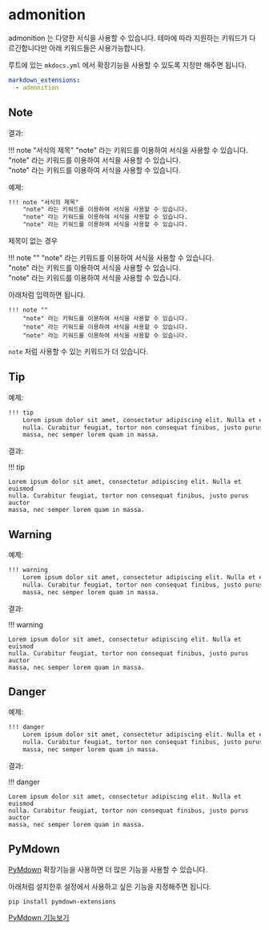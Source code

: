 # admonition

admonition 는 다양한 서식을 사용할 수 있습니다. 테마에 따라 지원하는 키워드가 다르긴합니다만 아래 키워드들은 사용가능합니다.

루트에 있는 `mkdocs.yml` 에서 확장기능을 사용할 수 있도록 지정만 해주면 됩니다.

```yml
markdown_extensions:
  - admonition
```





## Note

결과:

!!! note "서식의 제목"
    "note" 라는 키워드를 이용하여 서식을 사용할 수 있습니다.  
    "note" 라는 키워드를 이용하여 서식을 사용할 수 있습니다.  
    "note" 라는 키워드를 이용하여 서식을 사용할 수 있습니다.


예제:

```md
!!! note "서식의 제목"
    "note" 라는 키워드를 이용하여 서식을 사용할 수 있습니다.  
    "note" 라는 키워드를 이용하여 서식을 사용할 수 있습니다.  
    "note" 라는 키워드를 이용하여 서식을 사용할 수 있습니다.
```

제목이 없는 경우

!!! note ""
    "note" 라는 키워드를 이용하여 서식을 사용할 수 있습니다.  
    "note" 라는 키워드를 이용하여 서식을 사용할 수 있습니다.  
    "note" 라는 키워드를 이용하여 서식을 사용할 수 있습니다.

아래처럼 입력하면 됩니다.

```
!!! note ""
    "note" 라는 키워드를 이용하여 서식을 사용할 수 있습니다.  
    "note" 라는 키워드를 이용하여 서식을 사용할 수 있습니다.  
    "note" 라는 키워드를 이용하여 서식을 사용할 수 있습니다.
```

`note` 처럼 사용할 수 있는 키워드가 더 있습니다.


## Tip

예제:

```md
!!! tip
    Lorem ipsum dolor sit amet, consectetur adipiscing elit. Nulla et euismod
    nulla. Curabitur feugiat, tortor non consequat finibus, justo purus auctor
    massa, nec semper lorem quam in massa.
```

결과:

!!! tip

    Lorem ipsum dolor sit amet, consectetur adipiscing elit. Nulla et euismod
    nulla. Curabitur feugiat, tortor non consequat finibus, justo purus auctor
    massa, nec semper lorem quam in massa.



## Warning

예제:

```markdown
!!! warning
    Lorem ipsum dolor sit amet, consectetur adipiscing elit. Nulla et euismod
    nulla. Curabitur feugiat, tortor non consequat finibus, justo purus auctor
    massa, nec semper lorem quam in massa.
```

결과:

!!! warning

    Lorem ipsum dolor sit amet, consectetur adipiscing elit. Nulla et euismod
    nulla. Curabitur feugiat, tortor non consequat finibus, justo purus auctor
    massa, nec semper lorem quam in massa.




## Danger

예제:

```markdown
!!! danger
    Lorem ipsum dolor sit amet, consectetur adipiscing elit. Nulla et euismod
    nulla. Curabitur feugiat, tortor non consequat finibus, justo purus auctor
    massa, nec semper lorem quam in massa.
```

결과:

!!! danger

    Lorem ipsum dolor sit amet, consectetur adipiscing elit. Nulla et euismod
    nulla. Curabitur feugiat, tortor non consequat finibus, justo purus auctor
    massa, nec semper lorem quam in massa.



## PyMdown

[PyMdown](https://facelessuser.github.io/pymdown-extensions/) 확장기능을 사용하면 더 많은 기능을 사용할 수 있습니다.

아래처럼 설치한후 설정에서 사용하고 싶은 기능을 지정해주면 됩니다.

```console
pip install pymdown-extensions
```

[PyMdown 기능보기](https://facelessuser.github.io/pymdown-extensions/)